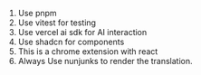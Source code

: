 1. Use pnpm
2. Use vitest for testing
3. Use vercel ai sdk for AI interaction
4. Use shadcn for components
5. This is a chrome extension with react
6. Always Use nunjunks to render the translation.
